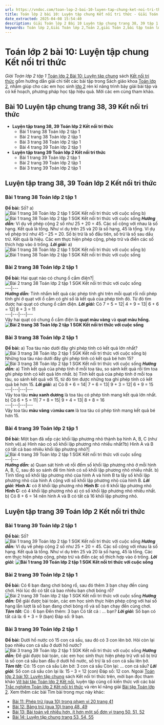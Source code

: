 ```yaml
---
url: https://vndoc.com/toan-lop-2-bai-10-luyen-tap-chung-ket-noi-tri-thuc-voi-cuoc-song-240077
title: Toán lớp 2 bài 10: Luyện tập chung Kết nối tri thức - Giải Toán lớp 2 tập 1 - VnDoc.com
date_extracted: 2025-04-08 15:54:40
description: Giải Toán lớp 2 Bài 10 Luyện tập chung trang 38, 39 tập 1 Kết nối tri thức với hướng dẫn chi tiết lời giải giúp cho các em học sinh tham khảo, ôn tập, củng cố kỹ năng giải Toán lớp 2.
keywords: Toán lớp 2,Giải Toán lớp 2,Toán 2,giải Toán 2,bài tập toán lớp 2,toan lop 2,toán lớp 2 tập 1,toán lớp 2 tập 2,toán 2 tập 1,toán 2 tập 2,học toán lớp 2,toán lớp 2 kết nối,Sách Kết nối lớp 2 môn Toán,Bộ sách Kết nối tri thức lớp 2,Bộ sách Kết nối tri thức với cuộc sống lớp 2,Giải Toán lớp 2 trang 38 kết nối,Giải Toán lớp 2 trang 39 kết nối,Bài 10 Luyện tập chung trang 38 38 Kết nối tri thức
---
```


# Toán lớp 2 bài 10: Luyện tập chung Kết nối tri thức
 _Giải Toán lớp 2 tập 1_
[Toán lớp 2 Bài 10: Luyện tập chung](<https://vndoc.com/toan-lop-2-bai-10-luyen-tap-chung-ket-noi-tri-thuc-voi-cuoc-song-240077>) sách [Kết nối tri thức](<https://vndoc.com/bo-sach-giao-khoa-lop-2-sach-ket-noi-227401>) gồm hướng dẫn giải chi tiết các bài tập trong Sách giáo khoa [Toán lớp 2](<https://vndoc.com/toan-lop2> "Toán lớp 2"), nhằm giúp cho các em học sinh [lớp 2](<https://vndoc.com/tai-lieu-hoc-tap-lop2>) rèn kĩ năng trình bày giải bài tập và có kế hoạch, phương pháp học tập hiệu quả. Mời các em cùng tham khảo.
## **Bài 10 Luyện tập chung trang 38, 39 Kết nối tri thức**
  * **Luyện tập trang 38, 39 Toán lớp 2 Kết nối tri thức**
    * Bài 1 trang 38 Toán lớp 2 tập 1
    * Bài 2 trang 38 Toán lớp 2 tập 1
    * Bài 3 trang 38 Toán lớp 2 tập 1
    * Bài 4 trang 39 Toán lớp 2 tập 1
  * **Luyện tập trang 39 Toán lớp 2 Kết nối tri thức**
    * Bài 1 trang 39 Toán lớp 2 tập 1
    * Bài 2 trang 39 Toán lớp 2 tập 1
    * Bài 3 trang 39 Toán lớp 2 tập 1

## Luyện tập trang 38, 39 Toán lớp 2 Kết nối tri thức
### Bài 1 trang 38 Toán lớp 2 tập 1
**Đề bài:** Số?
a\)
![Bài 1 trang 38 Toán lớp 2 tập 1 SGK Kết nối tri thức với cuộc sống](https://i.vdoc.vn/data/image/2021/08/09/bai-1-toan-lop-2-trang-38-tap-1-ket-noi-anh-so-1.jpg)
b\)
![Bài 1 trang 38 Toán lớp 2 tập 1 SGK Kết nối tri thức với cuộc sống](https://i.vdoc.vn/data/image/2021/08/09/bai-1-toan-lop-2-trang-38-tap-1-ket-noi-anh-so-2.jpg)
**_Hướng dẫn:_**
Ví dụ về phép cộng 2 số như 25 + 20 = 45. Các số cộng với nhau là số hạng. Kết quả là tổng. Như ví dụ trên 25 và 20 là số hạng, 45 là tổng.
Ví dụ về phép trừ như 45 – 25 = 20. Số bị trừ là số đầu tiên, số trừ là số sau dấu trừ. Kết quả là hiệu.
Các em thực hiện phép cộng, phép trừ và điền các số thích hợp vào ô trống.
**_Lời giải:_**
a\)
![Bài 1 trang 38 Toán lớp 2 tập 1 SGK Kết nối tri thức với cuộc sống](https://i.vdoc.vn/data/image/2021/08/09/bai-1-toan-lop-2-trang-38-tap-1-ket-noi-anh-so-3.jpg)
b\)
![Bài 1 trang 38 Toán lớp 2 tập 1 SGK Kết nối tri thức với cuộc sống](https://i.vdoc.vn/data/image/2021/08/09/bai-1-toan-lop-2-trang-38-tap-1-ket-noi-anh-so-4.jpg)
### Bài 2 trang 38 Toán lớp 2 tập 1
**Đề bài:**
Hai quạt nào có chung ổ cắm điện?| ![Bài 2 trang 38 Toán lớp 2 tập 1 SGK Kết nối tri thức với cuộc sống](https://i.vdoc.vn/data/image/2021/08/09/bai-2-toan-lop-2-trang-38-tap-1-ket-noi-anh-so-1.jpg)  
---|---  
**_Hướng dẫn:_**
Tính nhẩm kết quả các phép tính ghi trên mỗi quạt rồi nối phép tính ghi ở quạt với ổ cắm có ghi số là kết quả của phép tính đó. Từ đó tìm được hai quạt có chung ổ cắm điện.
**_Lời giải:_**
Có
7 + 5 = 12| 4 + 9 = 13| 6 + 6 = 12| 8 + 3 = 11  
---|---|---|---  
Vậy hai quạt có chung ổ cắm điện là **quạt màu vàng** và **quạt màu hồng.**
**![Bài 2 trang 38 Toán lớp 2 tập 1 SGK Kết nối tri thức với cuộc sống](https://i.vdoc.vn/data/image/2021/08/09/bai-2-toan-lop-2-trang-38-tap-1-ket-noi-anh-so-2.jpg)**
### Bài 3 trang 38 Toán lớp 2 tập 1
**Đề bài:**
a\) Toa tàu nào dưới đây ghi phép tính có kết quả lớn nhất?
![Bài 3 trang 38 Toán lớp 2 tập 1 SGK Kết nối tri thức với cuộc sống](https://i.vdoc.vn/data/image/2021/08/09/bai-3-toan-lop-2-trang-38-tap-1-ket-noi-anh-so-1.jpg)
b\) Những toa tàu nào dưới đây ghi phép tính có kết quả bé hơn 15?
![Bài 3 trang 38 Toán lớp 2 tập 1 SGK Kết nối tri thức với cuộc sống](https://i.vdoc.vn/data/image/2021/08/09/bai-3-toan-lop-2-trang-38-tap-1-ket-noi-anh-so-2.jpg)
**_Hướng dẫn:_**
a\) Tính kết quả của phép tính ở mỗi toa tàu, so sánh kết quả rồi tìm toa ghi phép tính có kết quả lớn nhất.
b\) Tính kết quả của phép tính ở mỗi toa tàu, so sánh kết quả với 15, từ đó tìm được những toa ghi phép tính có kết quả bé hơn 15.
**_Lời giải:_**
a\) Có
8 + 6 = 14| 7 + 6 = 13| 9 + 3 = 12| 6 + 9 = 15  
---|---|---|---  
Vậy toa tàu **màu xanh dương** là toa tàu có phép tính mang kết quả lớn nhất.
b\) Có
6 + 5 = 11| 7 + 8 = 15| 9 + 4 = 13| 8 + 8 = 16  
---|---|---|---  
Vậy toa tàu **màu vàng** và**màu cam** là toa tàu có phép tính mang kết quả bé hơn 15.
### Bài 4 trang 39 Toán lớp 2 tập 1
**Đề bài:**
Một bạn đã xếp các khối lập phương nhỏ thành ba hình A, B, C \(như hình vẽ\).a\) Hình nào có số khối lập phương nhỏ nhiều nhất?b\) Hình A và B có tất cả bao nhiêu khối lập phương nhỏ?| ![Bài 4 trang 39 Toán lớp 2 tập 1 SGK Kết nối tri thức với cuộc sống](https://i.vdoc.vn/data/image/2021/08/09/bai-4-toan-lop-2-trang-39-tap-1-ket-noi-anh-so-1.jpg)  
---|---  
**_Hướng dẫn:_**
a\) Quan sát hình vẽ rồi đếm số khối lập phương nhỏ ở mỗi hình A, B, C, sau đó so sánh để tìm hình có số khối lập phương nhỏ nhiều nhất.
b\) Tính tổng số khối lập phương nhỏ của hình A và hình B ta lấy số khối lập phương nhỏ của hình A cộng với số khối lập phương nhỏ của hình B.
**_Lời giải:_**
**Hình A:** có 8 khối lập phương nhỏ
**Hình B:** có 6 khối lập phương nhỏ
**Hình C:** có 4 khối lập phương nhỏ
a\) có số khối lập phương nhỏ nhiều nhất.
b\) Có 8 + 6 = 14 nên hình A và B có tất cả 16 khối lập phương nhỏ.
## Luyện tập trang 39 Toán lớp 2 Kết nối tri thức
### Bài 1 trang 39 Toán lớp 2 tập 1
**Đề bài:** Số?
![Bài 1 trang 39 Toán lớp 2 tập 1 SGK Kết nối tri thức với cuộc sống](https://i.vdoc.vn/data/image/2021/08/09/bai-1-toan-lop-2-trang-39-tap-1-ket-noi-anh-so-1.jpg)
**_Hướng dẫn:_**
Ví dụ về phép cộng 2 số như 25 + 20 = 45. Các số cộng với nhau là số hạng. Kết quả là tổng. Như ví dụ trên 25 và 20 là số hạng, 45 là tổng.
Các em thực hiện phép cộng, phép trừ và điền các số thích hợp vào ô trống.
**_Lời giải:_**
**![Bài 1 trang 39 Toán lớp 2 tập 1 SGK Kết nối tri thức với cuộc sống](https://i.vdoc.vn/data/image/2021/08/09/bai-1-toan-lop-2-trang-39-tap-1-ket-noi-anh-so-2.jpg)**
### Bài 2 trang 39 Toán lớp 2 tập 1
**Đề bài:** Có 6 bạn đang chơi bóng rổ, sau đó thêm 3 bạn chạy đến cùng chơi. Hỏi lúc đó có tất cả bao nhiêu bạn chơi bóng rổ?
![Bài 2 trang 39 Toán lớp 2 tập 1 SGK Kết nối tri thức với cuộc sống](https://i.vdoc.vn/data/image/2021/08/09/bai-2-toan-lop-2-trang-39-tap-1-ket-noi-anh-so-1.jpg)
**_Hướng dẫn:_**
Để giải được bài toán, các em học sinh thực hiện phép cộng với hai số hạng lần lượt là số bạn đang chơi bóng rổ và số bạn chạy đến cùng chơi.
**_Tóm tắt:_**
Có : 6 bạn
Đến thêm: 3 bạn
Có tất cả : … bạn?
**_Lời giải:_**
Số bạn có tất cả là:
6 + 3 = 9 \(bạn\)
Đáp số: 9 bạn.
### Bài 3 trang 39 Toán lớp 2 tập 1
**Đề bài:** Dưới hồ nước có 15 con cá sấu, sau đó có 3 con lên bờ. Hỏi còn lại bao nhiêu con cá sấu ở dưới hồ nước?
![Bài 3 trang 39 Toán lớp 2 tập 1 SGK Kết nối tri thức với cuộc sống](https://i.vdoc.vn/data/image/2021/08/09/bai-3-toan-lop-2-trang-39-tap-ket-noi-anh-so-2.jpg)
**_Hướng dẫn:_**
Để giải được bài toán, các em học sinh thực hiện phép trừ với số bị trừ là số con cá sấu ban đầu ở dưới hồ nước, số trừ là số con cá sấu lên bờ.
**_Tóm tắt:_**
Có: 15 con cá sấu
Lên bờ: 3 con cá sấu
Còn lại: … con cá sấu?
**_Lời giải:_**
Số con cá sấu còn lại là:
15 – 3 = 12 \(con\)
Đáp số: 12 con.
Ngoài [Toán lớp 2 bài 10: Luyện tập chung](<https://vndoc.com/toan-lop-2-bai-10-luyen-tap-chung-ket-noi-tri-thuc-voi-cuoc-song-240077>) sách Kết nối tri thức trên, mời bạn đọc tham khảo [Vở bài tập Toán lớp 2 Kết nối](<https://vndoc.com/vo-bai-tap-toan2> "Vở bài tập Toán lớp 2 Kết nối"), luyện tập củng cố kiến thức với các bài [Trắc nghiệm Toán lớp 2 Kết nối tri thức](<https://vndoc.com/trac-nghiem-toan-lop-2-ket-noi-tri-thuc> "Trắc nghiệm Toán lớp 2 Kết nối tri thức") và rèn kĩ năng giải [Bài tập Toán lớp 2](<https://vndoc.com/bai-tap-toan-lop2> "Bài tập Toán lớp 2").
Xem thêm các bài Tìm bài trong mục này khác:
  * [Bài 11: Phép trừ \(qua 10\) trong phạm vi 20 trang 41](</toan-lop-2-bai-11-phep-tru-qua-10-trong-pham-vi-20-240131>)
  * [Bài 12: Bảng trừ \(qua 10\) trang 48, 49](</toan-lop-2-bai-12-bang-tru-qua-10-ket-noi-voi-tri-thuc-240172>)
  * [Bài 13: Bài toán về nhiều hơn, ít hơn một số đơn vị trang 50, 51, 52](</toan-lop-2-bai-13-bai-toan-ve-nhieu-hon-it-hon-mot-so-don-vi-ket-noi-tri-thuc-240410>)
  * [Bài 14: Luyện tập chung trang 53, 54, 55](</toan-lop-2-bai-14-luyen-tap-chung-sach-ket-noi-tri-thuc-voi-cuoc-song-240420>)

